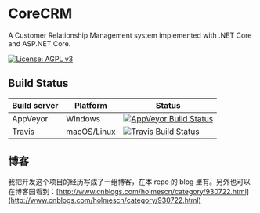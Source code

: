 # CoreCRM

A Customer Relationship Management system implemented with .NET Core and ASP.NET Core.

[![License: AGPL v3](https://img.shields.io/badge/License-AGPL%20v3-blue.svg)](http://www.gnu.org/licenses/agpl-3.0)



## Build Status

| Build server| Platform       | Status |
|-------------|----------------|--------|
| AppVeyor    | Windows        |[![AppVeyor Build Status](https://ci.appveyor.com/api/projects/status/fhhss7dm624hkyjg?svg=true)](https://ci.appveyor.com/project/holmescn/corecrm)|
| Travis      | macOS/Linux    |[![Travis Build Status](https://travis-ci.org/holmescn/CoreCRM.svg?branch=master)](https://www.travis-ci.org/holmescn/CoreCRM)|

## 博客

我把开发这个项目的经历写成了一组博客，在本 repo 的 blog 里有。另外也可以在博客园看到：[http://www.cnblogs.com/holmescn/category/930722.html](http://www.cnblogs.com/holmescn/category/930722.html)

